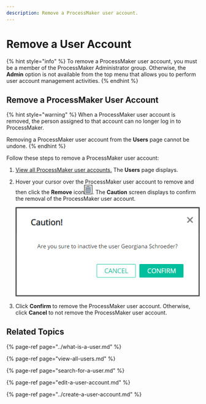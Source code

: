 ```yaml
---
description: Remove a ProcessMaker user account.
---
```


# Remove a User Account

{% hint style="info" %}
To remove a ProcessMaker user account, you must be a member of the ProcessMaker Administrator group. Otherwise, the **Admin** option is not available from the top menu that allows you to perform user account management activities.
{% endhint %}

## Remove a ProcessMaker User Account

{% hint style="warning" %}
When a ProcessMaker user account is removed, the person assigned to that account can no longer log in to ProcessMaker.

Removing a ProcessMaker user account from the **Users** page cannot be undone.
{% endhint %}

Follow these steps to remove a ProcessMaker user account:

1. [View all ProcessMaker user accounts.](view-all-users.md) The **Users** page displays.
2. Hover your cursor over the ProcessMaker user account to remove and then click the **Remove** icon![](../../../.gitbook/assets/remove-icon.png). The **Caution** screen displays to confirm the removal of the ProcessMaker user account.  

   ![](../../../.gitbook/assets/caution-user-removal-screen-admin.png)

3. Click **Confirm** to remove the ProcessMaker user account. Otherwise, click **Cancel** to not remove the ProcessMaker user account.

## Related Topics

{% page-ref page="../what-is-a-user.md" %}

{% page-ref page="view-all-users.md" %}

{% page-ref page="search-for-a-user.md" %}

{% page-ref page="edit-a-user-account.md" %}

{% page-ref page="../create-a-user-account.md" %}



